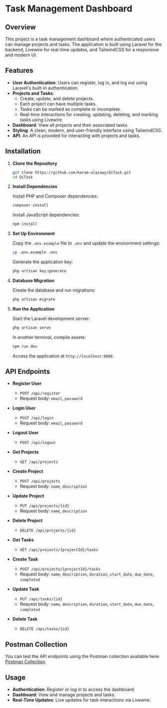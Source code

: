 # Task Management Dashboard

## Overview

This project is a task management dashboard where authenticated users can manage projects and tasks. The application is built using Laravel for the backend, Livewire for real-time updates, and TailwindCSS for a responsive and modern UI.

## Features

- **User Authentication**: Users can register, log in, and log out using Laravel's built-in authentication.
- **Projects and Tasks**:
  - Create, update, and delete projects.
  - Each project can have multiple tasks.
  - Tasks can be marked as complete or incomplete.
  - Real-time interactions for creating, updating, deleting, and marking tasks using Livewire.
- **Dashboard**: View all projects and their associated tasks.
- **Styling**: A clean, modern, and user-friendly interface using TailwindCSS.
- **API**: An API is provided for interacting with projects and tasks.

## Installation

1. **Clone the Repository**

   ```bash
   git clone https://github.com/karam-alazawy/QiTask.git
   cd QiTask
   ```

2. **Install Dependencies**

   Install PHP and Composer dependencies:

   ```bash
   composer install
   ```

   Install JavaScript dependencies:

   ```bash
   npm install
   ```

3. **Set Up Environment**

   Copy the `.env.example` file to `.env` and update the environment settings:

   ```bash
   cp .env.example .env
   ```

   Generate the application key:

   ```bash
   php artisan key:generate
   ```

4. **Database Migration**

   Create the database and run migrations:

   ```bash
   php artisan migrate
   ```

5. **Run the Application**

   Start the Laravel development server:

   ```bash
   php artisan serve
   ```

   In another terminal, compile assets:

   ```bash
   npm run dev
   ```

   Access the application at `http://localhost:8000`.

## API Endpoints

- **Register User**
  - `POST /api/register`
  - Request body: `email`, `password`

- **Login User**
  - `POST /api/login`
  - Request body: `email`, `password`

- **Logout User**
  - `POST /api/logout`

- **Get Projects**
  - `GET /api/projects`

- **Create Project**
  - `POST /api/projects`
  - Request body: `name`, `description`

- **Update Project**
  - `PUT /api/projects/{id}`
  - Request body: `name`, `description`

- **Delete Project**
  - `DELETE /api/projects/{id}`

- **Get Tasks**
  - `GET /api/projects/{projectId}/tasks`

- **Create Task**
  - `POST /api/projects/{projectId}/tasks`
  - Request body: `name`, `description`, `duration`, `start_date`, `due_date`, `completed`

- **Update Task**
  - `PUT /api/tasks/{id}`
  - Request body: `name`, `description`, `duration`, `start_date`, `due_date`, `completed`

- **Delete Task**
  - `DELETE /api/tasks/{id}`

## Postman Collection

You can test the API endpoints using the Postman collection available here: [Postman Collection](https://restless-eclipse-788237.postman.co/workspace/p_ws~15b66501-a5ab-4e8d-8e53-931f8ac03a20/collection/3137974-9a2c306f-f6f7-4003-bd7d-d9cfdd4912c8?action=share&creator=3137974).


## Usage

- **Authentication**: Register or log in to access the dashboard.
- **Dashboard**: View and manage projects and tasks.
- **Real-Time Updates**: Live updates for task interactions via Livewire.
